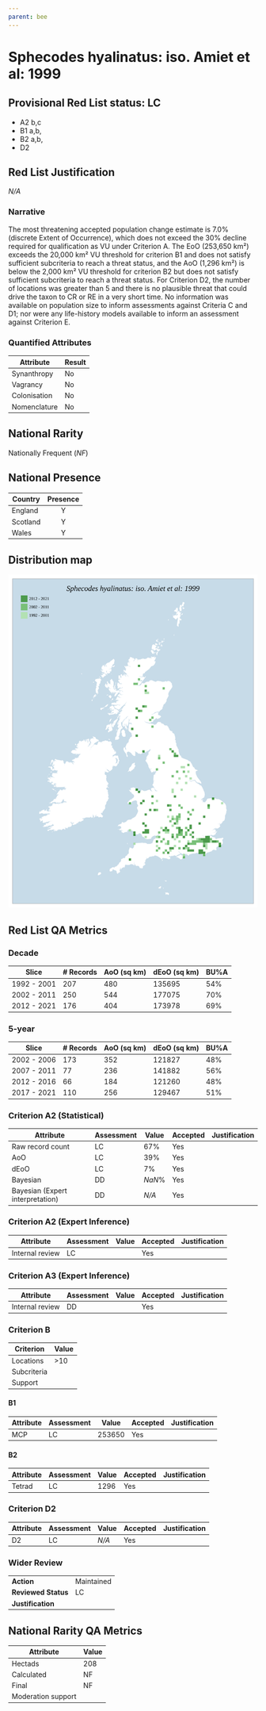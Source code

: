 ```yaml
---
parent: bee
---
```


# Sphecodes hyalinatus: iso. Amiet et al: 1999

## Provisional Red List status: LC
- A2 b,c
- B1 a,b, 
- B2 a,b, 
- D2

## Red List Justification
*N/A*
### Narrative


The most threatening accepted population change estimate is 7.0% (discrete Extent of Occurrence), which does not exceed the 30% decline required for qualification as VU under Criterion A. The EoO (253,650 km²) exceeds the 20,000 km² VU threshold for criterion B1 and does not satisfy sufficient subcriteria to reach a threat status, and the AoO (1,296 km²) is below the 2,000 km² VU threshold for criterion B2 but does not satisfy sufficient subcriteria to reach a threat status. For Criterion D2, the number of locations was greater than 5 and there is no plausible threat that could drive the taxon to CR or RE in a very short time. No information was available on population size to inform assessments against Criteria C and D1; nor were any life-history models available to inform an assessment against Criterion E.
### Quantified Attributes
|Attribute|Result|
|---|---|
|Synanthropy|No|
|Vagrancy|No|
|Colonisation|No|
|Nomenclature|No|


## National Rarity
Nationally Frequent (*NF*)

## National Presence
|Country|Presence
|---|:-:|
|England|Y|
|Scotland|Y|
|Wales|Y|


## Distribution map
![](../map/361.svg)

## Red List QA Metrics
### Decade
| Slice | # Records | AoO (sq km) | dEoO (sq km) |BU%A |
|---|---|---|---|---|
|1992 - 2001|207|480|135695|54%|
|2002 - 2011|250|544|177075|70%|
|2012 - 2021|176|404|173978|69%|
### 5-year
| Slice | # Records | AoO (sq km) | dEoO (sq km) |BU%A |
|---|---|---|---|---|
|2002 - 2006|173|352|121827|48%|
|2007 - 2011|77|236|141882|56%|
|2012 - 2016|66|184|121260|48%|
|2017 - 2021|110|256|129467|51%|
### Criterion A2 (Statistical)
|Attribute|Assessment|Value|Accepted|Justification
|---|---|---|---|---|
|Raw record count|LC|67%|Yes||
|AoO|LC|39%|Yes||
|dEoO|LC|7%|Yes||
|Bayesian|DD|*NaN*%|Yes||
|Bayesian (Expert interpretation)|DD|*N/A*|Yes||
### Criterion A2 (Expert Inference)
|Attribute|Assessment|Value|Accepted|Justification
|---|---|---|---|---|
|Internal review|LC||Yes||
### Criterion A3 (Expert Inference)
|Attribute|Assessment|Value|Accepted|Justification
|---|---|---|---|---|
|Internal review|DD||Yes||
### Criterion B
|Criterion| Value|
|---|---|
|Locations|>10|
|Subcriteria||
|Support||
#### B1
|Attribute|Assessment|Value|Accepted|Justification
|---|---|---|---|---|
|MCP|LC|253650|Yes||
#### B2
|Attribute|Assessment|Value|Accepted|Justification
|---|---|---|---|---|
|Tetrad|LC|1296|Yes||
### Criterion D2
|Attribute|Assessment|Value|Accepted|Justification
|---|---|---|---|---|
|D2|LC|*N/A*|Yes||
### Wider Review
|  |  |
|---|---|
|**Action**|Maintained|
|**Reviewed Status**|LC|
|**Justification**||


## National Rarity QA Metrics
|Attribute|Value|
|---|---|
|Hectads|208|
|Calculated|NF|
|Final|NF|
|Moderation support||


